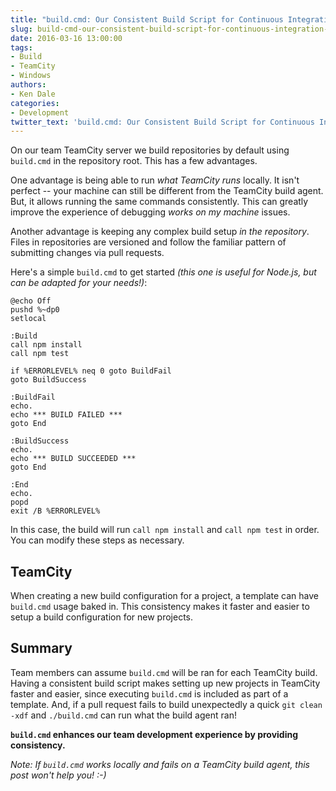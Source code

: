 ```yaml
---
title: "build.cmd: Our Consistent Build Script for Continuous Integration Using TeamCity"
slug: build-cmd-our-consistent-build-script-for-continuous-integration-using-teamcity
date: 2016-03-16 13:00:00
tags:
- Build
- TeamCity
- Windows
authors: 
- Ken Dale
categories:
- Development
twitter_text: 'build.cmd: Our Consistent Build Script for Continuous Integration Using TeamCity'
---
```


On our team TeamCity server we build repositories by default using `build.cmd` in the repository root. This has a few advantages.

One advantage is being able to run *what TeamCity runs* locally. It isn't perfect -- your machine can still be different from the TeamCity build agent. But, it allows running the same commands consistently. This can greatly improve the experience of debugging *works on my machine* issues.

Another advantage is keeping any complex build setup *in the repository*. Files in repositories are versioned and follow the familiar pattern of submitting changes via pull requests.

Here's a simple `build.cmd` to get started *(this one is useful for Node.js, but can be adapted for your needs!)*:

```
@echo Off
pushd %~dp0
setlocal

:Build
call npm install
call npm test

if %ERRORLEVEL% neq 0 goto BuildFail
goto BuildSuccess

:BuildFail
echo.
echo *** BUILD FAILED ***
goto End

:BuildSuccess
echo.
echo *** BUILD SUCCEEDED ***
goto End

:End
echo.
popd
exit /B %ERRORLEVEL%
```

In this case, the build will run `call npm install` and `call npm test` in order. You can modify these steps as necessary.

## TeamCity

When creating a new build configuration for a project, a template can have `build.cmd` usage baked in. This consistency makes it faster and easier to setup a build configuration for new projects.

## Summary

Team members can assume `build.cmd` will be ran for each TeamCity build. Having a consistent build script makes setting up new projects in TeamCity faster and easier, since executing `build.cmd` is included as part of a template. And, if a pull request fails to build unexpectedly a quick `git clean -xdf` and `./build.cmd` can run what the build agent ran!

**`build.cmd` enhances our team development experience by providing consistency.**

*Note: If `build.cmd` works locally and fails on a TeamCity build agent, this post won't help you! :-)*
